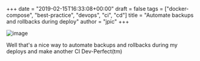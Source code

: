 +++
date = "2019-02-15T16:33:08+00:00"
draft = false
tags = ["docker-compose", "best-practice", "devops", "ci", "cd"]
title = "Automate backups and rollbacks during deploy"
author = "jpic"
+++

![image](/img/2019-02-15-well-thats-a-nice-way-to-automate-backups-and/7c71c9c249125f348290565bd8398dbe592e28d19f8613b28df35bd4d4ba1aae.png)

Well that's a nice way to automate backups and rollbacks during my deploys and make another CI Dev-Perfect(tm)
